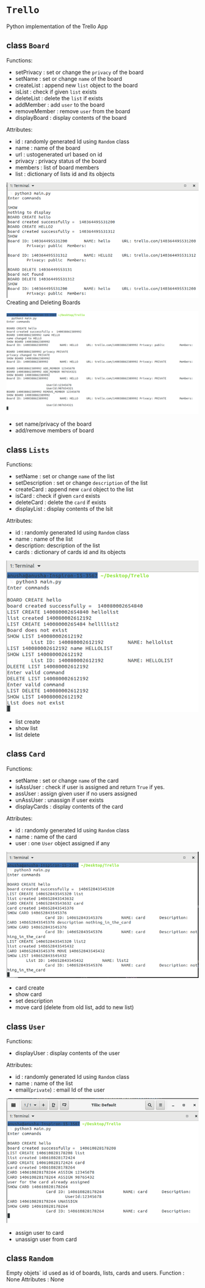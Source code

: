 # `Trello`
Python implementation of the Trello App


## class `Board`

Functions:
- setPrivacy : set or change the `privacy` of the board
- setName : set or change `name` of the board
- createList : append new `list` object to the board
- isList : check if given `list` exists
- deleteList : delete the `list` if exists
- addMember : add `user` to the board
- removeMember : remove `user` from the board
- displayBoard : display contents of the board

Attributes:
- id : randomly generated Id using `Random` class
- name : name of the board
- url : ustogenerated url based on id
- privacy : privacy status of the board
- members : list of board members
- list : dictionary of lists id and its objects

![ ](board1.png)
Creating and Deleting Boards

![ ](board2.png)
- set name/privacy of the board
- add/remove members of board



## class `Lists`

Functions:
- setName : set or change `name` of the list
- setDescription : set or change `description` of the list
- createCard : append new `card` object to the list
- isCard : check if given `card` exists
- deleteCard : delete the `card` if exists
- displayList : display contents of the lsit

Attributes:
- id : randomly generated Id using `Random` class
- name : name of the list
- description: description of the list
- cards : dictionary of cards id and its objects

![ ](list.png)
- list create
- show list
- list delete


## class `Card`

Functions:
- setName : set or change `name` of the card
- isAssUser : check if user is assigned and return `True` if yes.
- assUser : assign given user if no users assigned
- unAssUser : unassign if user exists
- displayCards : display contents of the card

Attributes:
- id : randomly generated Id using `Random` class
- name : name of the card
- user : one `User` object assigned if any

![ ](cards.png)
- card create
- show card
- set description
- move card (delete from old list, add to new list)


## class `User`

Functions:
- displayUser : display contents of the user

Attributes:
- id : randomly generated Id using `Random` class
- name : name of the list
- email(`private`) : email Id of the user

![ ](users.png)
- assign user to card
- unassign user from card


## class `Random`

Empty objets` id used as id of boards, lists, cards and users.
Function : None
Attributes : None

